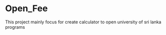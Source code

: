 # Open_Fee
This project mainly focus for create calculator to open university of sri lanka programs

